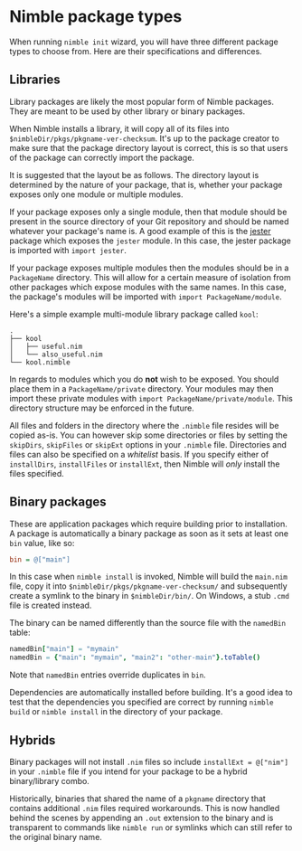 # Nimble package types

When running `nimble init` wizard, you will have three different package types to choose from.
Here are their specifications and differences.



## Libraries

Library packages are likely the most popular form of Nimble packages.
They are meant to be used by other library or binary packages.

When Nimble installs a library, it will copy all of its files into `$nimbleDir/pkgs/pkgname-ver-checksum`.
It's up to the package creator to make sure that the package directory layout is correct, this is so that users of the package can correctly import the package.

It is suggested that the layout be as follows.
The directory layout is determined by the nature of your package, that is, whether your package exposes only one module or multiple modules.

If your package exposes only a single module, then that module should be
present in the source directory of your Git repository and should be named
whatever your package's name is.
A good example of this is the [jester](https://github.com/dom96/jester) package which exposes the `jester` module.
In this case, the jester package is imported with `import jester`.

If your package exposes multiple modules then the modules should be in a `PackageName` directory.
This will allow for a certain measure of isolation from other packages which expose modules with the same names.
In this case, the package's modules will be imported with `import PackageName/module`.

Here's a simple example multi-module library package called `kool`:

```
.
├── kool
│   ├── useful.nim
│   └── also_useful.nim
└── kool.nimble
```

In regards to modules which you do **not** wish to be exposed.
You should place them in a `PackageName/private` directory.
Your modules may then import these private modules with `import PackageName/private/module`.
This directory structure may be enforced in the future.

All files and folders in the directory where the `.nimble` file resides will be copied as-is.
You can however skip some directories or files by setting the `skipDirs`, `skipFiles` or `skipExt` options in your `.nimble` file.
Directories and files can also be specified on a *whitelist* basis.
If you specify either of `installDirs`, `installFiles` or `installExt`, then
Nimble will *only* install the files specified.




## Binary packages

These are application packages which require building prior to installation.
A package is automatically a binary package as soon as it sets at least one `bin` value, like so:

```ini
bin = @["main"]
```

In this case when `nimble install` is invoked, Nimble will build the `main.nim`
file, copy it into `$nimbleDir/pkgs/pkgname-ver-checksum/` and subsequently
create a symlink to the binary in `$nimbleDir/bin/`.
On Windows, a stub `.cmd` file is created instead.

The binary can be named differently than the source file with the `namedBin`
table:

```nim
namedBin["main"] = "mymain"
namedBin = {"main": "mymain", "main2": "other-main"}.toTable()
```

Note that `namedBin` entries override duplicates in `bin`.

Dependencies are automatically installed before building.
It's a good idea to test that the dependencies you specified are correct by running `nimble build` or `nimble install` in the directory of your package.




## Hybrids

Binary packages will not install `.nim` files so include `installExt = @["nim"]`
in your `.nimble` file if you intend for your package to be a hybrid binary/library
combo.

Historically, binaries that shared the name of a `pkgname` directory that contains additional `.nim` files required workarounds.
This is now handled behind the scenes by appending an `.out` extension to the binary and is transparent to commands like `nimble run` or symlinks which can still refer to the original binary name.

